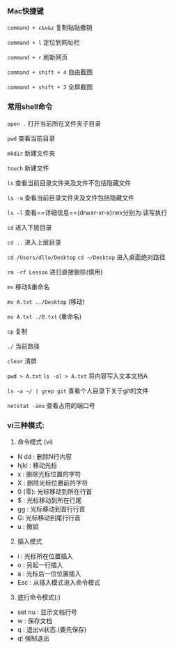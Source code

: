 ### Mac快捷键

`command + c&v&z` 复制粘贴撤销

`command + l` 定位到网址栏

`command + r` 刷新网页

`command + shift + 4` 自由截图

`command + shift + 3` 全屏截图

### 常用shell命令

`open .` 打开当前所在文件夹子目录

`pwd` 查看当前目录

`mkdir` 新建文件夹

`touch` 新建文件

`ls` 查看当前目录文件夹及文件不包括隐藏文件

`ls -a` 查看当前目录文件夹及文件包括隐藏文件

`ls -l` 查看==详细信息==(drwxr-xr-x)rwx分别为:读写执行

`cd` 进入下层目录

`cd ..` 进入上层目录

`cd /Users/dllo/Desktop`
`cd ~/Desktop` 进入桌面绝对路径

`rm -rf Lesson` 递归直接删除(慎用)

`mv` 移动&重命名

`mv A.txt ../Desktop` (移动)

`mv A.txt ./B.txt` (重命名)

`cp` 复制

`./` 当前路径

`clear` 清屏

`pwd > A.txt` `ls -al > A.txt` 将内容写入文本文档A

`ls -a ~/ | grep git` 查看个人目录下关于git的文件

`netstat -ano` 
查看占用的端口号

### vi三种模式:

1. 命令模式 (vi)
	
- N dd : 删除N行内容
- hjkl : 移动光标
- x : 删除光标位置的字符
- X : 删除光标位置前的字符
- 0 (零): 光标移动到所在行首
- $ : 光标移动到所在行尾	
- gg : 光标移动到首行行首
- G: 光标移动到尾行行首
- u : 撤销

2. 插入模式

- i : 光标所在位置插入
- o : 另起一行插入 
- a : 光标后一位位置插入
- Esc : 从插入模式进入命令模式

3. 底行命令模式(:)
 
- set nu : 显示文档行号
- w : 保存文档
- q : 退出vi状态.(要先保存)
- q! 强制退出
